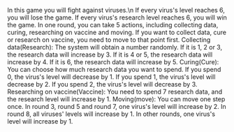 In this game you will fight against viruses.\n
If every virus's level reaches 6, you will lose the game. If every virus's research level reaches 6, you will win the game.
In one round, you can take 5 actions, including collecting data, curing, researching on vaccine and moving. If you want to collect data, cure or research on vaccine, you need to move to that point first.
Collecting data(Research): The system will obtain a number randomly. If it is 1, 2 or 3, the research data will increase by 3. If it is 4 or 5, the research data will increase by 4. If it is 6, the research data will increase by 5.
Curing(Cure): You can choose how much research data you want to spend. If you spend 0, the virus's level will decrease by 1. If you spend 1, the virus's level will decrease by 2. If you spend 2, the virus's level will decrease by 3.
Researching on vaccine(Vaccine): You need to spend 7 research data, and the research level will increase by 1.
Moving(move): You can move one step once.
In round 3, round 5 and round 7, one virus's level will increase by 2. In round 8, all viruses' levels will increase by 1. In other rounds, one virus's level will increase by 1.

